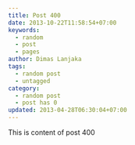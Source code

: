 ```yaml
---
title: Post 400
date: 2013-10-22T11:58:54+07:00
keywords:
  - random
  - post
  - pages
author: Dimas Lanjaka
tags:
  - random post
  - untagged
category:
  - random post
  - post has 0
updated: 2013-04-28T06:30:04+07:00
---
```

This is content of post 400